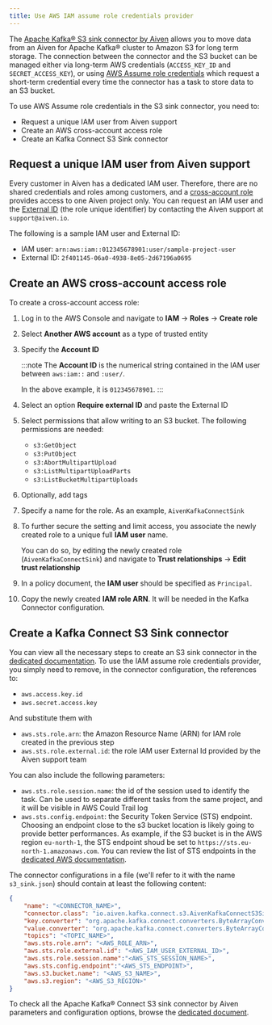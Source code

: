 ```yaml
---
title: Use AWS IAM assume role credentials provider
---
```


The
[Apache Kafka® S3 sink connector by Aiven](s3-sink-connector-aiven) allows you to move data from an Aiven for Apache Kafka®
cluster to Amazon S3 for long term storage. The connection between the
connector and the S3 bucket can be managed either via long-term AWS
credentials (`ACCESS_KEY_ID` and `SECRET_ACCESS_KEY`), or using [AWS
Assume role
credentials](https://docs.aws.amazon.com/sdkref/latest/guide/feature-assume-role-credentials.html)
which request a short-term credential every time the connector has a
task to store data to an S3 bucket.

To use AWS Assume role credentials in the S3 sink connector, you need
to:

-   Request a unique IAM user from Aiven support
-   Create an AWS cross-account access role
-   Create an Kafka Connect S3 Sink connector

## Request a unique IAM user from Aiven support

Every customer in Aiven has a dedicated IAM user. Therefore, there are
no shared credentials and roles among customers, and a [cross-account
role](https://docs.aws.amazon.com/IAM/latest/UserGuide/tutorial_cross-account-with-roles.html)
provides access to one Aiven project only. You can request an IAM user
and the [External
ID](https://docs.aws.amazon.com/IAM/latest/UserGuide/id_roles_create_for-user_externalid.html)
(the role unique identifier) by contacting the Aiven support at
`support@aiven.io`.

The following is a sample IAM user and External ID:

-   IAM user: `arn:aws:iam::012345678901:user/sample-project-user`
-   External ID: `2f401145-06a0-4938-8e05-2d67196a0695`

## Create an AWS cross-account access role

To create a cross-account access role:

1.  Log in to the AWS Console and navigate to **IAM** -\> **Roles** -\>
    **Create role**

2.  Select **Another AWS account** as a type of trusted entity

3.  Specify the **Account ID**

    :::note
    The **Account ID** is the numerical string contained in the IAM user
    between `aws:iam::` and `:user/`.

    In the above example, it is `012345678901`.
    :::

4.  Select an option **Require external ID** and paste the External ID

5.  Select permissions that allow writing to an S3 bucket. The following
    permissions are needed:

    -   `s3:GetObject`
    -   `s3:PutObject`
    -   `s3:AbortMultipartUpload`
    -   `s3:ListMultipartUploadParts`
    -   `s3:ListBucketMultipartUploads`

6.  Optionally, add tags

7.  Specify a name for the role. As an example, `AivenKafkaConnectSink`

8.  To further secure the setting and limit access, you associate the
    newly created role to a unique full **IAM user** name.

    You can do so, by editing the newly created role
    (`AivenKafkaConnectSink`) and navigate to **Trust relationships**
    -\> **Edit trust relationship**

9.  In a policy document, the **IAM user** should be specified as
    `Principal`.

10. Copy the newly created **IAM role ARN**. It will be needed in the
    Kafka Connector configuration.

## Create a Kafka Connect S3 Sink connector

You can view all the necessary steps to create an S3 sink connector in
the
[dedicated documentation](s3-sink-connector-aiven). To use the IAM assume role credentials provider, you simply
need to remove, in the connector configuration, the references to:

-   `aws.access.key.id`
-   `aws.secret.access.key`

And substitute them with

-   `aws.sts.role.arn`: the Amazon Resource Name (ARN) for IAM role
    created in the previous step
-   `aws.sts.role.external.id`: the role IAM user External Id provided
    by the Aiven support team

You can also include the following parameters:

-   `aws.sts.role.session.name`: the id of the session used to identify
    the task. Can be used to separate different tasks from the same
    project, and it will be visible in AWS Could Trail log
-   `aws.sts.config.endpoint`: the Security Token Service (STS)
    endpoint. Choosing an endpoint close to the s3 bucket location is
    likely going to provide better performances. As example, if the S3
    bucket is in the AWS region `eu-north-1`, the STS endpoint shoud be
    set to `https://sts.eu-north-1.amazonaws.com`. You can review the
    list of STS endpoints in the [dedicated AWS
    documentation](https://docs.aws.amazon.com/IAM/latest/UserGuide/id_credentials_temp_enable-regions.html).

The connector configurations in a file (we\'ll refer to it with the name
`s3_sink.json`) should contain at least the following content:

``` json
{
    "name": "<CONNECTOR_NAME>",
    "connector.class": "io.aiven.kafka.connect.s3.AivenKafkaConnectS3SinkConnector",
    "key.converter": "org.apache.kafka.connect.converters.ByteArrayConverter",
    "value.converter": "org.apache.kafka.connect.converters.ByteArrayConverter",
    "topics": "<TOPIC_NAME>",
    "aws.sts.role.arn": "<AWS_ROLE_ARN>",
    "aws.sts.role.external.id": "<AWS_IAM_USER_EXTERNAL_ID>",
    "aws.sts.role.session.name":"<AWS_STS_SESSION_NAME>",
    "aws.sts.config.endpoint":"<AWS_STS_ENDPOINT>",
    "aws.s3.bucket.name": "<AWS_S3_NAME>",
    "aws.s3.region": "<AWS_S3_REGION>"
}
```

To check all the Apache Kafka® Connect S3 sink connector by Aiven
parameters and configuration options, browse the
[dedicated document](s3-sink-connector-aiven).
